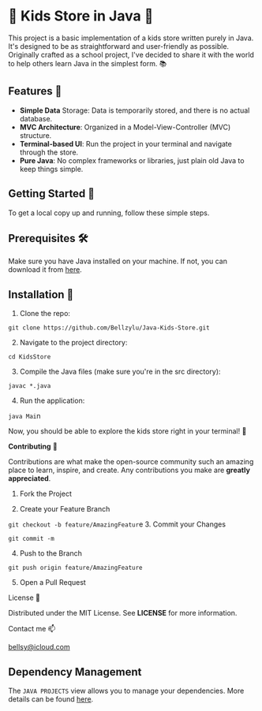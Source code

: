 # 🎈 **Kids Store in Java** 🎈

This project is a basic implementation of a kids store written purely in Java. It's designed to be as straightforward and user-friendly as possible. Originally crafted as a school project, I've decided to share it with the world to help others learn Java in the simplest form. 📚

## **Features** 🎪

* **Simple Data** Storage: Data is temporarily stored, and there is no actual database.
* **MVC Architecture**: Organized in a Model-View-Controller (MVC) structure.
* **Terminal-based UI**: Run the project in your terminal and navigate through the store.
* **Pure Java**: No complex frameworks or libraries, just plain old Java to keep things simple.

## **Getting Started** 🚀

To get a local copy up and running, follow these simple steps.

## **Prerequisites** 🛠️

Make sure you have Java installed on your machine. If not, you can download it from [here](https://www.java.com/en/download/).

## **Installation** 💾

1. Clone the repo:

```git clone https://github.com/Bellzylu/Java-Kids-Store.git```

2. Navigate to the project directory:

```cd KidsStore```

3. Compile the Java files (make sure you're in the src directory):

```javac *.java```

4. Run the application:

```java Mai```n

Now, you should be able to explore the kids store right in your terminal! 🚀 

**Contributing** 🤝

Contributions are what make the open-source community such an amazing place to learn, inspire, and create. Any contributions you make are **greatly appreciated**.

1. Fork the Project

2. Create your Feature Branch 

```git checkout -b feature/AmazingFeatur```e
3. Commit your Changes 

```git commit -m```

4. Push to the Branch 

```git push origin feature/AmazingFeature```

5. Open a Pull Request

License 📜

Distributed under the MIT License. See **LICENSE** for more information.

Contact me 📫

bellsy@icloud.com



## Dependency Management

The `JAVA PROJECTS` view allows you to manage your dependencies. More details can be found [here](https://github.com/microsoft/vscode-java-dependency#manage-dependencies).
